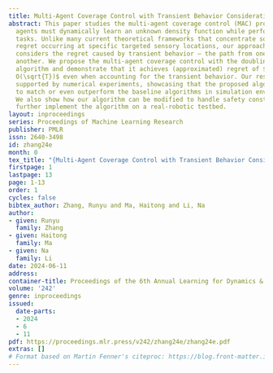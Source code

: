 ```yaml
---
title: Multi-Agent Coverage Control with Transient Behavior Consideration
abstract: This paper studies the multi-agent coverage control (MAC) problem where
  agents must dynamically learn an unknown density function while performing coverage
  tasks. Unlike many current theoretical frameworks that concentrate solely on the
  regret occurring at specific targeted sensory locations, our approach additionally
  considers the regret caused by transient behavior – the path from one location and
  another. We propose the multi-agent coverage control with the doubling trick (MAC-DT)
  algorithm and demonstrate that it achieves (approximated) regret of $\widetilde
  O(\sqrt{T})$ even when accounting for the transient behavior. Our result is also
  supported by numerical experiments, showcasing that the proposed algorithm manages
  to match or even outperform the baseline algorithms in simulation environments.
  We also show how our algorithm can be modified to handle safety constraints and
  further implement the algorithm on a real-robotic testbed.
layout: inproceedings
series: Proceedings of Machine Learning Research
publisher: PMLR
issn: 2640-3498
id: zhang24e
month: 0
tex_title: "{Multi-Agent Coverage Control with Transient Behavior Consideration}"
firstpage: 1
lastpage: 13
page: 1-13
order: 1
cycles: false
bibtex_author: Zhang, Runyu and Ma, Haitong and Li, Na
author:
- given: Runyu
  family: Zhang
- given: Haitong
  family: Ma
- given: Na
  family: Li
date: 2024-06-11
address:
container-title: Proceedings of the 6th Annual Learning for Dynamics & Control Conference
volume: '242'
genre: inproceedings
issued:
  date-parts:
  - 2024
  - 6
  - 11
pdf: https://proceedings.mlr.press/v242/zhang24e/zhang24e.pdf
extras: []
# Format based on Martin Fenner's citeproc: https://blog.front-matter.io/posts/citeproc-yaml-for-bibliographies/
---
```

